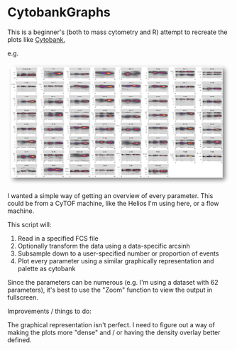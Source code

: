 # CytobankGraphs
This is a beginner's (both to mass cytometry and R) attempt to recreate the plots like [Cytobank.](https://www.cytobank.org)

e.g.

<img src="https://raw.githubusercontent.com/JimboMahoney/CytobankGraphs/master/Plot.png"
  align="center" />

I wanted a simple way of getting an overview of every parameter. This could be from a CyTOF machine, like the Helios I'm using here, or a flow machine.

This script will:

1) Read in a specified FCS file
2) Optionally transform the data using a data-specific arcsinh
3) Subsample down to a user-specified number or proportion of events
4) Plot every parameter using a similar graphically representation and palette as cytobank

Since the parameters can be numerous (e.g. I'm using a dataset with 62 parameters), it's best to use the "Zoom" function to view the output in fullscreen.

Improvements / things to do:

The graphical representation isn't perfect. I need to figure out a way of making the plots more "dense" and / or having the density overlay better defined.




